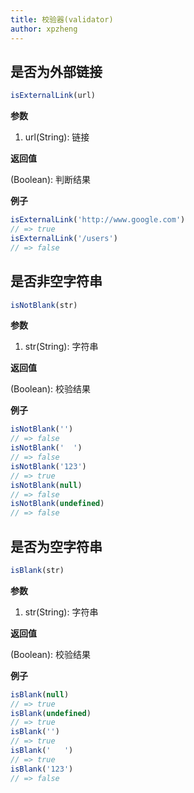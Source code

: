 ```yaml
---
title: 校验器(validator)
author: xpzheng
---
```


## 是否为外部链接

```js
isExternalLink(url)
```

**参数**

1. url(String): 链接

**返回值**

(Boolean): 判断结果

**例子**

```js
isExternalLink('http://www.google.com')
// => true
isExternalLink('/users')
// => false
```

## 是否非空字符串

```js
isNotBlank(str)
```

**参数**

1. str(String): 字符串

**返回值**

(Boolean): 校验结果

**例子**

```js
isNotBlank('')
// => false
isNotBlank('  ')
// => false
isNotBlank('123')
// => true
isNotBlank(null)
// => false
isNotBlank(undefined)
// => false
```

## 是否为空字符串

```js
isBlank(str)
```

**参数**

1. str(String): 字符串

**返回值**

(Boolean): 校验结果

**例子**

```js
isBlank(null)
// => true
isBlank(undefined)
// => true
isBlank('')
// => true
isBlank('   ')
// => true
isBlank('123')
// => false
```
